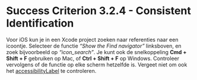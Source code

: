 # Success Criterion 3.2.4 - Consistent Identification

Voor iOS kun je in een Xcode project zoeken naar referenties naar een icoontje. Selecteer de functie _“Show the Find navigator”_ linksboven, en zoek bijvoorbeeld op _“icon_search”_. Je kunt ook de snelkoppeling **Cmd + Shift + F** gebruiken op Mac, of **Ctrl + Shift + F** op Windows. Controleer vervolgens of de functie op elke scherm hetzelfde is. Vergeet niet om ook het [accessibilityLabel](https://developer.apple.com/documentation/uikit/uiaccessibilityelement/1619577-accessibilitylabel) te controleren.
